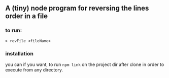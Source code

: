 ## A (tiny) node program for reversing the lines order in a file

### to run:
```> revFile <fileName>```

### installation
you can if you want, to run ```npm link``` on the project dir after clone in order to execute from any directory.
